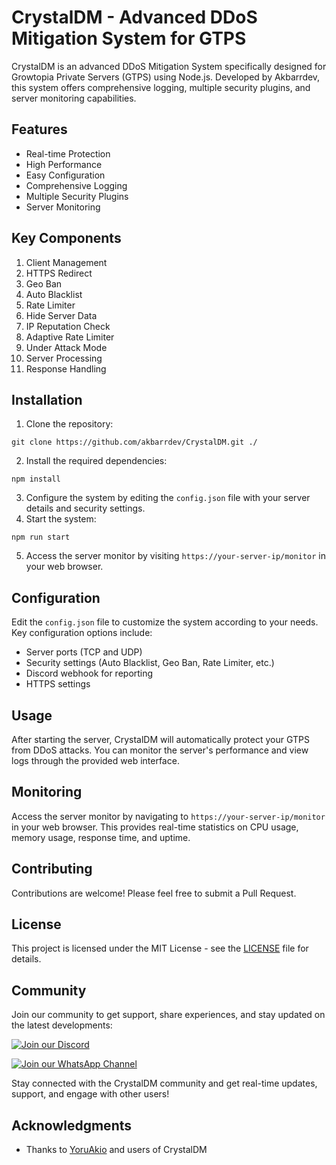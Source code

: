 # CrystalDM - Advanced DDoS Mitigation System for GTPS

CrystalDM is an advanced DDoS Mitigation System specifically designed for Growtopia Private Servers (GTPS) using Node.js. Developed by Akbarrdev, this system offers comprehensive logging, multiple security plugins, and server monitoring capabilities.

## Features

- Real-time Protection
- High Performance
- Easy Configuration
- Comprehensive Logging
- Multiple Security Plugins
- Server Monitoring

## Key Components

1. Client Management
2. HTTPS Redirect
3. Geo Ban
4. Auto Blacklist
5. Rate Limiter
6. Hide Server Data
7. IP Reputation Check
8. Adaptive Rate Limiter
9. Under Attack Mode
10. Server Processing
11. Response Handling

## Installation

1. Clone the repository:
```
git clone https://github.com/akbarrdev/CrystalDM.git ./
```
2. Install the required dependencies:
```
npm install
```
3. Configure the system by editing the `config.json` file with your server details and security settings.
4. Start the system:
```
npm run start
```
5. Access the server monitor by visiting `https://your-server-ip/monitor` in your web browser.


## Configuration

Edit the `config.json` file to customize the system according to your needs. Key configuration options include:

- Server ports (TCP and UDP)
- Security settings (Auto Blacklist, Geo Ban, Rate Limiter, etc.)
- Discord webhook for reporting
- HTTPS settings

## Usage

After starting the server, CrystalDM will automatically protect your GTPS from DDoS attacks. You can monitor the server's performance and view logs through the provided web interface.

## Monitoring

Access the server monitor by navigating to `https://your-server-ip/monitor` in your web browser. This provides real-time statistics on CPU usage, memory usage, response time, and uptime.

## Contributing

Contributions are welcome! Please feel free to submit a Pull Request.

## License

This project is licensed under the MIT License - see the [LICENSE](LICENSE) file for details.


## Community

Join our community to get support, share experiences, and stay updated on the latest developments:

[![Join our Discord](https://img.shields.io/badge/Join%20our-Discord-7289DA?style=for-the-badge&logo=discord&logoColor=white)](https://discord.gg/2M2TA5TPau)

[![Join our WhatsApp Channel](https://img.shields.io/badge/Join%20our-WhatsApp-25D366?style=for-the-badge&logo=whatsapp&logoColor=white)](https://whatsapp.com/channel/0029VaZAopA8fewhXJvqxt18)

Stay connected with the CrystalDM community and get real-time updates, support, and engage with other users!

## Acknowledgments

- Thanks to [YoruAkio](https://github.com/YoruAkio) and users of CrystalDM
